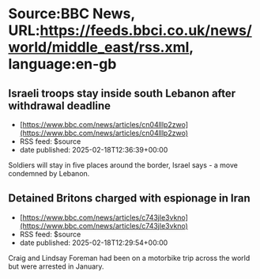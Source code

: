 # Source:BBC News, URL:https://feeds.bbci.co.uk/news/world/middle_east/rss.xml, language:en-gb

## Israeli troops stay inside south Lebanon after withdrawal deadline
 - [https://www.bbc.com/news/articles/cn04lllp2zwo](https://www.bbc.com/news/articles/cn04lllp2zwo)
 - RSS feed: $source
 - date published: 2025-02-18T12:36:39+00:00

Soldiers will stay in five places around the border, Israel says - a move condemned by Lebanon.

## Detained Britons charged with espionage in Iran
 - [https://www.bbc.com/news/articles/c743jle3vkno](https://www.bbc.com/news/articles/c743jle3vkno)
 - RSS feed: $source
 - date published: 2025-02-18T12:29:54+00:00

Craig and Lindsay Foreman had been on a motorbike trip across the world but were arrested in January.

